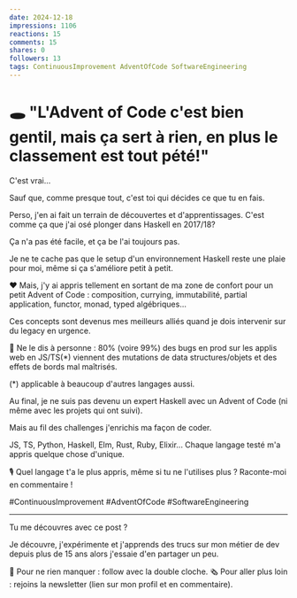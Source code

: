 ```yaml
---
date: 2024-12-18
impressions: 1106
reactions: 15
comments: 15
shares: 0
followers: 13
tags: ContinuousImprovement AdventOfCode SoftwareEngineering
---
```


# 🕳️ "L'Advent of Code c'est bien gentil, mais ça sert à rien, en plus le classement est tout pété!"

C'est vrai...

Sauf que, comme presque tout, c'est toi qui décides ce que tu en fais.

Perso, j'en ai fait un terrain de découvertes et d'apprentissages.
C'est comme ça que j'ai osé plonger dans Haskell en 2017/18?

Ça n'a pas été facile, et ça be l'ai toujours pas.

Je ne te cache pas que le setup d'un environnement Haskell reste une plaie pour moi, même si ça s'améliore petit à petit.

❤️ Mais, j'y ai appris tellement en sortant de ma zone de confort pour un petit Advent of Code : composition, currying, immutabilité, partial application, functor, monad, typed algébriques...

Ces concepts sont devenus mes meilleurs alliés quand je dois intervenir sur du legacy en urgence.

🤫 Ne le dis à personne : 80% (voire 99%) des bugs en prod sur les applis web en JS/TS(\*) viennent des mutations de data structures/objets et des effets de bords mal maîtrisés.

(\*) applicable à beaucoup d'autres langages aussi.

Au final, je ne suis pas devenu un expert Haskell avec un Advent of Code (ni même avec les projets qui ont suivi).

Mais au fil des challenges j'enrichis ma façon de coder.

JS, TS, Python, Haskell, Elm, Rust, Ruby, Elixir... Chaque langage testé m'a appris quelque chose d'unique.

🎙️ Quel langage t'a le plus appris, même si tu ne l'utilises plus ? Raconte-moi en commentaire !

#ContinuousImprovement #AdventOfCode #SoftwareEngineering

---

Tu me découvres avec ce post ?

Je découvre, j'expérimente et j'apprends des trucs sur mon métier de dev depuis plus de 15 ans alors j'essaie d'en partager un peu.

🔔 Pour ne rien manquer : follow avec la double cloche.
🗞️ Pour aller plus loin : rejoins la newsletter (lien sur mon profil et en commentaire).
